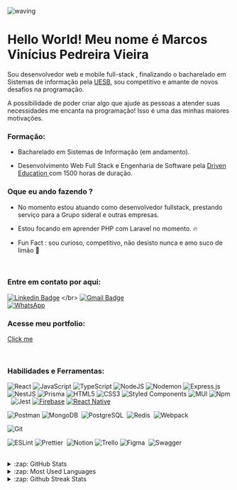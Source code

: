   ![waving](https://capsule-render.vercel.app/api?type=waving&width=600&height=200&text=vinicius_vieira%20&fontAlignY=40&color=gradient)
  

#  Hello World! Meu nome é Marcos Vinícius Pedreira Vieira

<div style="display: inline_block" width="200px" align="start" gap="15px">
  
Sou desenvolvedor  web e mobile full-stack , finalizando o bacharelado em Sistemas de informação pela <a href="http://www.uesb.br/">UESB</a>,
sou competitivo e amante de novos desafios na programação.

A possibilidade de poder criar algo que ajude as pessoas a atender suas necessidades me encanta na programação! Isso é uma das minhas maiores motivações.
  
</div>




### Formação: 
- Bacharelado em Sistemas de Informação (em andamento).

- Desenvolvimento Web Full Stack e Engenharia de Software pela <a href="https://www.driven.com.br/"> Driven Education </a> com 1500 horas de duração.

### Oque eu ando fazendo ? 

- No momento estou atuando como desenvolvedor fullstack, prestando serviço para a Grupo sideral e outras empresas.

- Estou focando em aprender PHP com Laravel no momento. 🔥

- Fun Fact : sou curioso, competitivo, não desisto nunca e amo suco de limão 🍋 

  
<br />

### Entre em contato por aqui:

[![Linkedin Badge](https://img.shields.io/badge/-LinkedIn-blue?style=flat&logo=Linkedin&logoColor=white&link=https://www.linkedin.com/in/vini-si12363/)]([[https://www.linkedin.com/in/steniowagner/](https://www.linkedin.com/in/vini-si12363/)])
</br>
[![Gmail Badge](https://img.shields.io/badge/-Gmail-c14438?style=flat&logo=Gmail&logoColor=white&link=mailto:viniciuspv.si@gmail.com)](mailto:viniciuspv.si@gmail.com)
</br>
[![WhatsApp](https://img.shields.io/badge/WhatsApp-Chat-green.svg?style=flat-square&logo=whatsapp)](https://api.whatsapp.com/send?phone=5573988251737)


### Acesse meu portfolio: 

[Click me](https://vinidevweb.vercel.app/)


<br />

### Habilidades e Ferramentas:


  ![React](https://img.shields.io/badge/react-%2320232a.svg?style=for-the-badge&logo=react&logoColor=%2361DAFB)
  ![JavaScript](https://img.shields.io/badge/javascript-%23323330.svg?style=for-the-badge&logo=javascript&logoColor=%23F7DF1E)
  ![TypeScript](https://img.shields.io/badge/typescript-%23007ACC.svg?style=for-the-badge&logo=typescript&logoColor=white)
  ![NodeJS](https://img.shields.io/badge/node.js-6DA55F?style=for-the-badge&logo=node.js&logoColor=white)
  ![Nodemon](https://img.shields.io/badge/NODEMON-%23323330.svg?style=for-the-badge&logo=nodemon&logoColor=%BBDEAD)
  ![Express.js](https://img.shields.io/badge/express.js-%23404d59.svg?style=for-the-badge&logo=express&logoColor=%2361DAFB)
  ![NestJS](https://img.shields.io/badge/nestjs-%23E0234E.svg?style=for-the-badge&logo=nestjs&logoColor=white)
  ![Prisma](https://img.shields.io/badge/Prisma-3982CE?style=for-the-badge&logo=Prisma&logoColor=white)
  ![HTML5](https://img.shields.io/badge/html5-%23E34F26.svg?style=for-the-badge&logo=html5&logoColor=white)
  ![CSS3](https://img.shields.io/badge/css3-%231572B6.svg?style=for-the-badge&logo=css3&logoColor=white)
  ![Styled Components](https://img.shields.io/badge/styled--components-DB7093?style=for-the-badge&logo=styled-components&logoColor=white)
  ![MUI](https://img.shields.io/badge/MUI-%230081CB.svg?style=for-the-badge&logo=mui&logoColor=white)
  ![Npm](https://img.shields.io/badge/Npm-000?style=for-the-badge&logo=npm&logoColor=white)&nbsp;
  ![Jest](https://img.shields.io/badge/-jest-%23C21325?style=for-the-badge&logo=jest&logoColor=white)
  [![Firebase](https://img.shields.io/badge/firebase-%23039BE5.svg?&style=for-the-badge&logo=firebase)](https://firebase.google.com/)
  [![React Native](https://img.shields.io/badge/React_Native-%2302569B.svg?&style=for-the-badge&logo=react&logoColor=white)](https://reactnative.dev/)



  ![Postman](https://img.shields.io/badge/Postman-FF6C37?style=for-the-badge&logo=postman&logoColor=white)
  ![MongoDB](https://img.shields.io/badge/MongoDB-000?style=for-the-badge&logo=mongodb)&nbsp;
  ![PostgreSQL](https://img.shields.io/badge/-PostgreSQL-000?style=for-the-badge&logo=postgresql)&nbsp;
  ![Redis](https://img.shields.io/badge/Redis-000?&style=for-the-badge&logo=Redis&logoColor=red)&nbsp;
  ![Webpack](https://img.shields.io/badge/webpack-%238DD6F9.svg?style=for-the-badge&logo=webpack&logoColor=black)

   ![Git](https://img.shields.io/badge/git-%23F05033.svg?style=for-the-badge&logo=git&logoColor=white) 

  ![ESLint](https://img.shields.io/badge/ESLint-4B3263?style=for-the-badge&logo=eslint&logoColor=white)
  ![Prettier](https://img.shields.io/badge/-Prettier-000?style=for-the-badge&logo=prettier)&nbsp;
  ![Notion](https://img.shields.io/badge/Notion-%23000000.svg?style=for-the-badge&logo=notion&logoColor=white)
  ![Trello](https://img.shields.io/badge/Trello-%23026AA7.svg?style=for-the-badge&logo=Trello&logoColor=white)
  ![Figma](https://img.shields.io/badge/-Figma-000?&style=for-the-badge&logo=figma)&nbsp;
  ![Swagger](https://img.shields.io/badge/-Swagger-%23Clojure?style=for-the-badge&logo=swagger&logoColor=white)


<br />


<details>
  <summary>:zap: GitHub Stats</summary>
  <img height="172em" alt="Vini's GitHub Stats" src="https://github-readme-stats.vercel.app/api?username=vinisi12363&count_private=true&show_icons=true&theme=dark&bg_color"/>
</details>

<details>
  <summary>:zap: Most Used Languages</summary>
  <img height="172em" alt="Vini's GitHub Top Languages" src="https://github-readme-stats.vercel.app/api/top-langs/?username=vinisi12363&layout=compact&langs_count=10&theme=dark&bg_color"/>
</details>

<details>
  <summary>:zap: Github Streak Stats</summary>
  <img height="172em" alt="Vini's GitHub Streak Stats" src="https://github-readme-streak-stats.herokuapp.com/?user=vinisi12363&theme=rose_pine&bg_color"/>
</details>
<br/>






